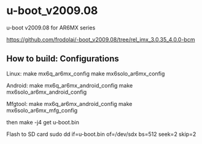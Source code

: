 u-boot_v2009.08
===============

u-boot v2009.08 for AR6MX series

https://github.com/frodolai/-boot_v2009.08/tree/rel_imx_3.0.35_4.0.0-bcm

How to build:
Configurations
--------------
Linux:
make mx6q_ar6mx_config
make mx6solo_ar6mx_config

Android:
make mx6q_ar6mx_android_config
make mx6solo_ar6mx_android_config

Mfgtool:
make mx6q_ar6mx_android_config
make mx6solo_ar6mx_mfg_config

then
	make -j4
get u-boot.bin

Flash to SD card
	sudo dd if=u-boot.bin of=/dev/sdx bs=512 seek=2 skip=2
